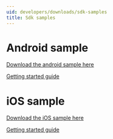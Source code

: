 ```yaml
---
uid: developers/downloads/sdk-samples
title: Sdk samples 
---
```

# Android sample 

[Download the android sample here](https://ariamediahost.blob.core.windows.net/sdk/ProductInsightsSamples/Android_3P_sample.zip)

[Getting started guide](xref:developers/downloads/android-java) 

# iOS sample 

[Download the iOS sample here](https://ariamediahost.blob.core.windows.net/sdk/ProductInsightsSamples/Android_3P_sample.zip)

[Getting started guide](xref:developers/downloads/ios-objc)
